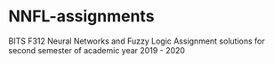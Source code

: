# NNFL-assignments

BITS F312 
Neural Networks and Fuzzy Logic
Assignment solutions for second semester of academic year 2019 - 2020
